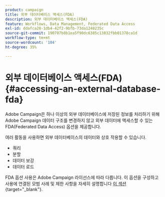 ```yaml
---
product: campaign
title: 외부 데이터베이스 액세스(FDA)
description: 외부 데이터베이스 액세스(FDA)
feature: Workflows, Data Management, Federated Data Access
exl-id: ddafca28-1db4-42f2-9bfb-73da1240235c
source-git-commit: 190707b8b1ea5f90dc6385c13832fbb01378ca1d
workflow-type: tm+mt
source-wordcount: '104'
ht-degree: 35%

---
```


# 외부 데이터베이스 액세스(FDA){#accessing-an-external-database-fda}

Adobe Campaign은 하나 이상의 외부 데이터베이스에 저장된 정보를 처리하기 위해 Adobe Campaign 데이터 구조를 변경하지 않고 외부 데이터에 액세스할 수 있는 FDA(Federated Data Access) 옵션을 제공합니다.

여러 활동을 사용하면 외부 데이터베이스의 데이터와 상호 작용할 수 있습니다.

* 쿼리
* 분할
* 데이터 보강
* 데이터 로드

FDA 옵션 사용은 Adobe Campaign 라이선스에 따라 다릅니다. 이 옵션을 구성하고 사용에 연결된 모범 사례 및 제한 사항을 자세히 설명합니다 [이 섹션](https://experienceleague.adobe.com/docs/campaign/campaign-v8/connect/fda.html){target="_blank"}.
